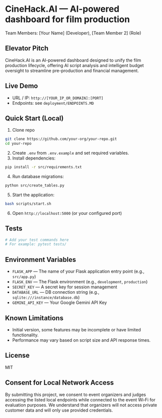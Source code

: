 # CineHack.AI — AI-powered dashboard for film production
Team Members: [Your Name] (Developer), [Team Member 2] (Role)

## Elevator Pitch
CineHack.AI is an AI-powered dashboard designed to unify the film production lifecycle, offering AI script analysis and intelligent budget oversight to streamline pre-production and financial management.

## Live Demo
- URL / IP: `http://[YOUR_IP_OR_DOMAIN]:[PORT]`
- Endpoints: see `deployment/ENDPOINTS.MD`

## Quick Start (Local)
1. Clone repo
```bash
git clone https://github.com/your-org/your-repo.git
cd your-repo
```
2. Create `.env` from `.env.example` and set required variables.
3. Install dependencies:
```bash
pip install -r src/requirements.txt
```
4. Run database migrations:
```bash
python src/create_tables.py
```
5. Start the application:
```bash
bash scripts/start.sh
```
6. Open `http://localhost:5000` (or your configured port)

## Tests
```bash
# Add your test commands here
# For example: pytest tests/
```

## Environment Variables
*   `FLASK_APP` — The name of your Flask application entry point (e.g., `src/app.py`)
*   `FLASK_ENV` — The Flask environment (e.g., `development`, `production`)
*   `SECRET_KEY` — A secret key for session management
*   `DATABASE_URL` — DB connection string (e.g., `sqlite:///instance/database.db`)
*   `GEMINI_API_KEY` — Your Google Gemini API Key

## Known Limitations
*   Initial version, some features may be incomplete or have limited functionality.
*   Performance may vary based on script size and API response times.

## License
MIT

## Consent for Local Network Access
By submitting this project, we consent to event organizers and judges accessing the listed local endpoints while connected to the event Wi‑Fi for evaluation purposes. We understand that organizers will not access private customer data and will only use provided credentials.
